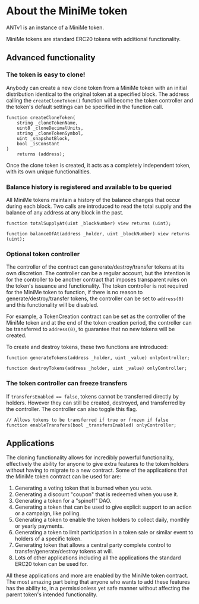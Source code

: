 # About the MiniMe token

ANTv1 is an instance of a MiniMe token.

MiniMe tokens are standard ERC20 tokens with additional functionality.

## Advanced functionality

### The token is easy to clone!

Anybody can create a new clone token from a MiniMe token with an initial distribution identical to the original token at a specified block. The address calling the `createCloneToken()` function will become the token controller and the token's default settings can be specified in the function call.

```
function createCloneToken(
    string _cloneTokenName,
    uint8 _cloneDecimalUnits,
    string _cloneTokenSymbol,
    uint _snapshotBlock,
    bool _isConstant
)
    returns (address);
```

Once the clone token is created, it acts as a completely independent token, with its own unique functionalities.

### Balance history is registered and available to be queried

All MiniMe tokens maintain a history of the balance changes that occur during each block. Two calls are introduced to read the total supply and the balance of any address at any block in the past.

```
function totalSupplyAt(uint _blockNumber) view returns (uint);

function balanceOfAt(address _holder, uint _blockNumber) view returns (uint);
```

### Optional token controller

The controller of the contract can generate/destroy/transfer tokens at its own discretion. The controller can be a regular account, but the intention is for the controller to be another contract that imposes transparent rules on the token's issuance and functionality. The token controller is not required for the MiniMe token to function, if there is no reason to generate/destroy/transfer tokens, the controller can be set to `address(0)` and this functionality will be disabled.

For example, a TokenCreation contract can be set as the controller of the MiniMe token and at the end of the token creation period, the controller can be transferred to `address(0)`, to guarantee that no new tokens will be created.

To create and destroy tokens, these two functions are introduced:

```
function generateTokens(address _holder, uint _value) onlyController;

function destroyTokens(address _holder, uint _value) onlyController;
```

### The token controller can freeze transfers

If `transfersEnabled == false`, tokens cannot be transferred directly by holders. However they can still be created, destroyed, and transferred by the controller. The controller can also toggle this flag.

```
// Allows tokens to be transferred if true or frozen if false
function enableTransfers(bool _transfersEnabled) onlyController;
```

## Applications

The cloning functionality allows for incredibly powerful functionality, effectively the ability for anyone to give extra features to the token holders without having to migrate to a new contract. Some of the applications that the MiniMe token contract can be used for are:

1. Generating a voting token that is burned when you vote.
2. Generating a discount "coupon" that is redeemed when you use it.
3. Generating a token for a "spinoff" DAO.
4. Generating a token that can be used to give explicit support to an action or a campaign, like polling.
5. Generating a token to enable the token holders to collect daily, monthly or yearly payments.
6. Generating a token to limit participation in a token sale or similar event to holders of a specific token.
7. Generating token that allows a central party complete control to transfer/generate/destroy tokens at will.
8. Lots of other applications including all the applications the standard ERC20 token can be used for.

All these applications and more are enabled by the MiniMe token contract. The most amazing part being that anyone who wants to add these features has the ability to, in a permissionless yet safe manner without affecting the parent token's intended functionality.
